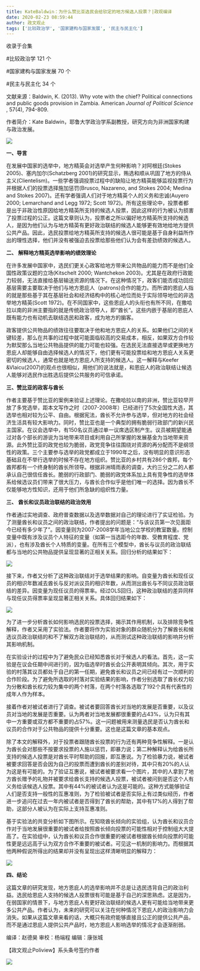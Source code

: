 ```yaml
---
title: KateBaldwin：为什么赞比亚选民会给钦定的地方候选人投票？|政观编译
date: 2020-02-23 08:59:44
author: 政文观止
tags: ['比较政治学', '国家建构与国家发展', '民主与民主化']
---
```



收录于合集

#比较政治学 121 个

#国家建构与国家发展 70 个

#民主与民主化 34 个

文献来源：Baldwin, K. (2013). Why vote with the chief? Political connections and
public goods provision in Zambia. American _Journal of Political Science_ ,
57(4), 794-809.

  

作者简介：Kate Baldwin，耶鲁大学政治学系副教授，研究方向为非洲国家构建与政治发展。

  

![](/images/337/2.jpeg)

  

  
  

  

  

  

 **一、导言**

  

在发展中国家的选举中，地方精英会对选举产生何种影响？对阿根廷(Stokes 2005)、塞内加尔(Schatzberg
2001)的研究显示，贿选和顺从巩固了地方的侍从主义(Clientelism)。一些学者强调投票过程中的缺陷让地方精英能够监视投票行为并根据人们的投票选择施加惩罚(Brusco,
Nazareno, and Stokes 2004; Medina and Stokes
2007)。还有学者强调人们对于地方精英个人的义务和忠诚(Auyero 2000; Lemarchand and Legg 1972; Scott
1972)。所有这些理论中，投票者都是出于非政治性原因给地方精英所支持的候选人投票，因此这样的行为被认为损害了投票过程的公正。这篇文章则认为，投票者之所以偏好地方精英所支持的候选人，是因为他们认为与地方精英有更好政治联结的候选人能够更有效地给地方提供公共产品。因此，选民投票给地方精英所支持的候选人很可能是基于自身利益所作出的理性选择，他们并没有被强迫去投票给那些他们认为会有差劲绩效的候选人。

  

  

 **二、** **解释地方精英选举影响的绩效理论**

  

在许多发展中国家中，选民们更关心政客给地方带来公共物品的能力而不是他们全国性政策议题的立场(Kitschelt 2000; Wantchekon
2003)。尤其是在政府行政能力较弱，无法直接给基层输送资源的情况下。在这种情况下，政客们能否成功回应基层需要主要取决于他们与地方恩庇人（patrons)合作的能力。而所谓的恩庇人指的就是那些基于其在基层社会和经济结构中的核心地位而处于实际领导地位的非选举地方精英(Scott
1972)。在不同国家中，这些恩庇人的头衔也有所不同，在撒哈拉以南的非洲主要指的就是传统政治领导人，即“酋长”。这些内嵌于基层的恩庇人既有能力也有动机去联结选民和政客，成为地方的掮客。

  

政客提供公共物品的绩效往往要取决于他和地方恩庇人的关系。如果他们之间的关键较差，那么在共事的过程中就可能面临较高的交易成本，相反，如果双方合作较为默契那么当地公共物品提供的能力可能也较强。在选民无法直接选举或更换地方恩庇人却能够自由选择候选人的情况下，他们更有可能投票给和地方恩庇人关系更密切的候选人，通常也就是地方恩庇人所支持的候选人。这一解释与Keefer
&Vlaicu(2007)的观点也很相似，用他们的说法就是，和恩庇人的政治联结让候选人能够对选民作出胜选后提供公共服务的可信承诺。

  

  

 **三、赞比亚的政客与酋长**

  

作者主要基于赞比亚的案例来验证上述理论。在撒哈拉以南的非洲，赞比亚较早开放了多党选举，距本文写作之时（2007-2008年）已经进行了5次全国性大选，其选举也相对较为公平、自由。根据宪法，酋长不允许参与选举，但对地方的社会经济生活具有较大影响力。同时，赞比亚也是一个典型的拥有脆弱行政部门的新兴民主国家。在议会选举中，有150名议员通过单一议席选区制产生。议员被期望能通过对各个部长的游说为当地带来项目或利用自己所掌握的发展基金为当地带来资源。此外赞比亚的政党也较为脆弱，政党竞争往往围绕对资源的再分配而不是纲领性的政策。三个主要参与选举的政党都成立于1990年之后，没有明显的意识形态基础且在不举行选举的时候不存在地方组织。赞比亚的乡村共有286个酋邦，每个酋邦都有一个终身制的酋长所领导。根据非洲晴雨表的调查，大约三分之二的人都承认自己很信任酋长。脆弱的行政部门、脆弱的政党体系加上具有竞争性的选举体系给候选议员们带来了很大压力，与酋长合作似乎是他们唯一的选择。因为酋长不仅能够地方性知识，还用于他们所急缺的组织性力量。  

  

  

 **三、** **酋长和议员政治联结的政治效用**

  

作者通过实地调查、政府普查数据以及选举数据对自己的理论进行了实证检验。为了测量酋长和议员之间的政治联结，作者提出的问题是：“与该议员第一次见面距今已经有多少年了”。因变量则为2007-2008学年当地公立学校的教室数量。控制变量中既有涉及议员个人特征的变量（如第一当选距今的年数、受教育程度、党派），也有涉及酋长个人特质的变量。在所有三个模型中，酋长与议员的政治联结都与当地的公共物品提供呈现显著的正相关关系。回归分析的结果如下：

![](/images/337/3.jpeg)

接下来，作者又分析了这种政治联结对于选举结果的影响。自变量为酋长和现任议员的相识年数减去酋长与反对派议员的相识年数，从而测出酋长与不同议员政治联结的差异。因变量为现任议员的得票率。经过OLS回归，这种政治联结的差异同样与现任议员得票率呈现显著正相关关系。具体回归结果如下：

![](/images/337/4.png)

为了进一步分析酋长如何影响选民的投票选择，揭示其作用机制，以及排除竞争性解释，作者又采用了实验法。作者要将作为实验对象的群众随机分为了解酋长和候选议员政治联结的和不了解双方政治联结的，从而测试这种政治联结的影响并分析其影响机制。

  

在实验设计的过程中为了避免民众已经知悉酋长对于候选人的看法。首先，这一实验是在议会任期中间进行的，因为临选举时酋长会公开表明其倾向。其次，用于实验的村落其议员都处于自己的第一任期，避免酋长和议员之间已经有过一次顺利的合作阶段。为了避免所选取的村落对实验结果的影响，作者分别选取了酋长权力较为分散和酋长权力较为集中的两个村落，在两个村落各选取了192个具有代表性的成年人作为样本。

  

接着作者对被试者进行了调查。被试者要回答酋长对当地的发展是否重要，以及议员对当地的发展是否重要。认为两者对当地发展都很重要的占43%，认为只有其中一方重要或双方都不重要的占57%。这一问题被用来测量选民是否认为酋长和议员的合作对于公共物品的提供十分重要。这也是这篇文章的基本观点。

  

除了本文的解释外，对于投票者跟随酋长投票的行为还有两种竞争性解释。一是认为酋长会对那些不按要求投票的人施以惩罚，即暴力说；第二种解释认为给酋长所支持的候选人投票是对酋长平时帮助的回报，即互惠说。为了检验暴力说，被试者被要求回答是否会因为自己的投票而遭到酋长的差别对待，其中只有20%的人认为这是有可能的。为了验证互惠说，被试者被要求看一个图片，其中的人拿到了地方酋长赠予的礼物并被要求给酋长支持的候选人投票，被试者被问到是否这个人有义务给该候选人投票。其中有44%的被试者认为这是可能的。这种方式能够验证人们是否支持一般性的互惠准则，为了检验被试者是否实际上有过类似经历，作者进一步追问在过去一年内被试者是否得到了酋长的帮助，其中有17%的人得到了帮助，这部分人被认为在实际上支持互惠准则。

  

基于实验法的共变分析如下图所示。在知晓酋长倾向的实验组，认为酋长和议员合作对于当地发展很重要的被试者给按照酋长倾向投票的可能性相对于控制组大大提高了。在实验组中，认为酋长和议员合作很重要的被试者根据酋长倾向投票的可能性更是远远高于认为双方合作不重要的被试者。可见这一机制的影响力。而根据其他两种假说所得出的结果却并没有呈现出这样清晰明显的解释力：

![](/images/337/5.png)

  

  

 **四、结论**

  

这篇文章的研究发现，地方恩庇人的选举影响并不总是让选民违背自己的政治利益。选民给恩庇人支持的候选人投票很有可能是基于自己的深思熟虑。这是因为，在弱国家的情景下，与地方恩庇人有更好政治联结的候选人更有可能给当地带来更多公共产品。作者认为，未来的研究可以关注在何种情况下恩庇人的政治影响力会消失。如果从这篇文章来看的话，大概只有政府能够直接且公正的提供公共产品，而不是通过恩庇人提供公共产品时，地方恩庇人影响选举的情况才会逐渐削弱。

  

编译：赵德昊 审校：杨端程 编辑：康张城

【政文观止Poliview】系头条号签约作者

  

![](/images/337/6.jpeg)

  

